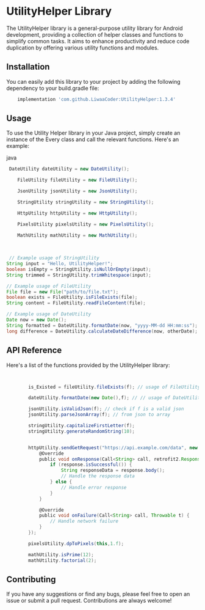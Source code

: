 # UtilityHelper Library

The UtilityHelper library is a general-purpose utility library for Android development, providing a collection of helper classes and functions to simplify common tasks. It aims to enhance productivity and reduce code duplication by offering various utility functions and modules.


## Installation

You can easily add this library to your project by adding the following dependency to your build.gradle file:

```groovy
    implementation 'com.github.LiwaaCoder:UtilityHelper:1.3.4'

```

## Usage


To use the Utility Helper library in your Java project, simply create an instance of the Every class and call the relevant functions. 
Here's an example:

java

```groovy
 DateUtility dateUtility = new DateUtility();

    FileUtility fileUtility = new FileUtility();

    JsonUtility jsonUtility = new JsonUtility();

    StringUtility stringUtility = new StringUtility();

    HttpUtility httpUtility = new HttpUtility();

    PixelsUtility pixelsUtility = new PixelsUtility();

    MathUtility mathUtility = new MathUtility();
    
    
    
 // Example usage of StringUtility
String input = "Hello, UtilityHelper!";
boolean isEmpty = StringUtility.isNullOrEmpty(input);
String trimmed = StringUtility.trimWhitespace(input);

// Example usage of FileUtility
File file = new File("path/to/file.txt");
boolean exists = FileUtility.isFileExists(file);
String content = FileUtility.readFileContent(file);

// Example usage of DateUtility
Date now = new Date();
String formatted = DateUtility.formatDate(now, "yyyy-MM-dd HH:mm:ss");
long difference = DateUtility.calculateDateDifference(now, otherDate);


```

## API Reference

Here's a list of the functions provided by the  UtilityHelper library:

```groovy


        is_Existed = fileUtility.fileExists(f); // usage of FileUtility helper

        dateUtility.formatDate(new Date(),f); // // usage of DateUtility helper

        jsonUtility.isValidJson(f); // check if f is a valid json
        jsonUtility.parseJsonArray(f); // from json to array

        stringUtility.capitalizeFirstLetter(f);
        stringUtility.generateRandomString(10);


        httpUtility.sendGetRequest("https://api.example.com/data", new retrofit2.Callback<String>() {
            @Override
            public void onResponse(Call<String> call, retrofit2.Response<String> response) {
                if (response.isSuccessful()) {
                    String responseData = response.body();
                    // Handle the response data
                } else {
                    // Handle error response
                }
            }

            @Override
            public void onFailure(Call<String> call, Throwable t) {
                // Handle network failure
            }
        });

        pixelsUtility.dpToPixels(this,1.f);

        mathUtility.isPrime(12);
        mathUtility.factorial(2);

```

## Contributing

If you have any suggestions or find any bugs, please feel free to open an issue or submit a pull request. Contributions are always welcome!

